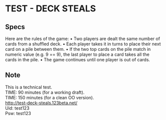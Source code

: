 # TEST - DECK STEALS #

Specs
-----
Here are the rules of the game:
• Two players are dealt the same number of cards from a shuffled deck.
• Each player takes it in turns to place their next card on a pile between them.
• If the two top cards on the pile match in numeric value (e.g. 9 == 9), the last player to place a card takes all the cards in the pile.
• The game continues until one player is out of cards.

Note
----
This is a technical test.<br/>
TIME: 90 minutes (for a working draft).<br/>
TIME: 150 minutes (for a clean OO version).<br/>
http://test-deck-steals.123beta.net/<br/>
Uid: test123<br/>
Psw: test123